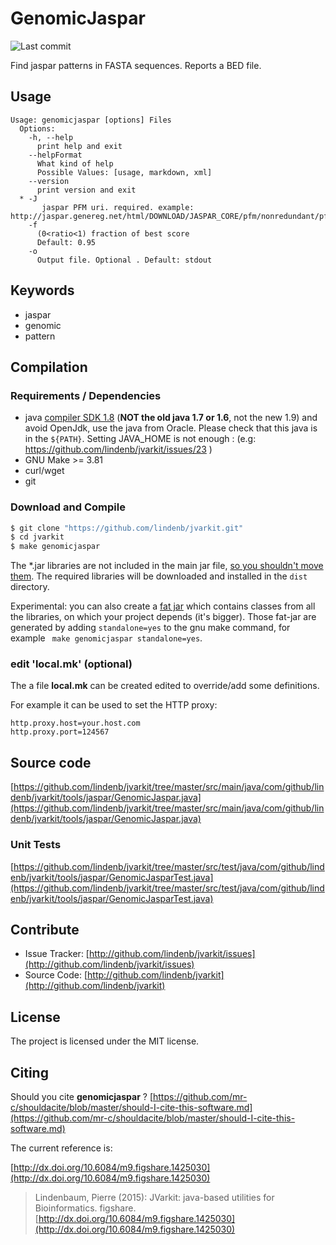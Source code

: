 # GenomicJaspar

![Last commit](https://img.shields.io/github/last-commit/lindenb/jvarkit.png)

Find jaspar patterns in FASTA sequences. Reports a BED file.


## Usage

```
Usage: genomicjaspar [options] Files
  Options:
    -h, --help
      print help and exit
    --helpFormat
      What kind of help
      Possible Values: [usage, markdown, xml]
    --version
      print version and exit
  * -J
       jaspar PFM uri. required. example: http://jaspar.genereg.net/html/DOWNLOAD/JASPAR_CORE/pfm/nonredundant/pfm_vertebrates.txt
    -f
      (0<ratio<1) fraction of best score
      Default: 0.95
    -o
      Output file. Optional . Default: stdout

```


## Keywords

 * jaspar
 * genomic
 * pattern


## Compilation

### Requirements / Dependencies

* java [compiler SDK 1.8](http://www.oracle.com/technetwork/java/index.html) (**NOT the old java 1.7 or 1.6**, not the new 1.9) and avoid OpenJdk, use the java from Oracle. Please check that this java is in the `${PATH}`. Setting JAVA_HOME is not enough : (e.g: https://github.com/lindenb/jvarkit/issues/23 )
* GNU Make >= 3.81
* curl/wget
* git


### Download and Compile

```bash
$ git clone "https://github.com/lindenb/jvarkit.git"
$ cd jvarkit
$ make genomicjaspar
```

The *.jar libraries are not included in the main jar file, [so you shouldn't move them](https://github.com/lindenb/jvarkit/issues/15#issuecomment-140099011 ).
The required libraries will be downloaded and installed in the `dist` directory.

Experimental: you can also create a [fat jar](https://stackoverflow.com/questions/19150811/) which contains classes from all the libraries, on which your project depends (it's bigger). Those fat-jar are generated by adding `standalone=yes` to the gnu make command, for example ` make genomicjaspar standalone=yes`.

### edit 'local.mk' (optional)

The a file **local.mk** can be created edited to override/add some definitions.

For example it can be used to set the HTTP proxy:

```
http.proxy.host=your.host.com
http.proxy.port=124567
```
## Source code 

[https://github.com/lindenb/jvarkit/tree/master/src/main/java/com/github/lindenb/jvarkit/tools/jaspar/GenomicJaspar.java](https://github.com/lindenb/jvarkit/tree/master/src/main/java/com/github/lindenb/jvarkit/tools/jaspar/GenomicJaspar.java)

### Unit Tests

[https://github.com/lindenb/jvarkit/tree/master/src/test/java/com/github/lindenb/jvarkit/tools/jaspar/GenomicJasparTest.java](https://github.com/lindenb/jvarkit/tree/master/src/test/java/com/github/lindenb/jvarkit/tools/jaspar/GenomicJasparTest.java)


## Contribute

- Issue Tracker: [http://github.com/lindenb/jvarkit/issues](http://github.com/lindenb/jvarkit/issues)
- Source Code: [http://github.com/lindenb/jvarkit](http://github.com/lindenb/jvarkit)

## License

The project is licensed under the MIT license.

## Citing

Should you cite **genomicjaspar** ? [https://github.com/mr-c/shouldacite/blob/master/should-I-cite-this-software.md](https://github.com/mr-c/shouldacite/blob/master/should-I-cite-this-software.md)

The current reference is:

[http://dx.doi.org/10.6084/m9.figshare.1425030](http://dx.doi.org/10.6084/m9.figshare.1425030)

> Lindenbaum, Pierre (2015): JVarkit: java-based utilities for Bioinformatics. figshare.
> [http://dx.doi.org/10.6084/m9.figshare.1425030](http://dx.doi.org/10.6084/m9.figshare.1425030)


